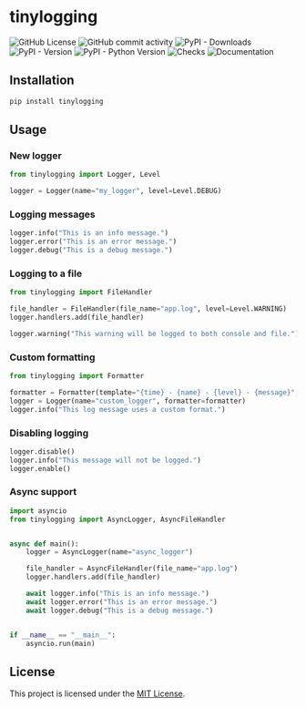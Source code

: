# tinylogging

![GitHub License](https://img.shields.io/github/license/0xM4LL0C/tinylogging)
![GitHub commit activity](https://img.shields.io/github/commit-activity/m/0xM4LL0C/tinylogging)
![PyPI - Downloads](https://img.shields.io/pypi/dm/tinylogging)
![PyPI - Version](https://img.shields.io/pypi/v/tinylogging)
![PyPI - Python Version](https://img.shields.io/pypi/pyversions/tinylogging)
![Checks](https://github.com/0xM4LL0C/tinylogging/actions/workflows/check.yml/badge.svg)
![Documentation](https://github.com/0xM4LL0C/tinylogging/actions/workflows/documentation.yml/badge.svg)

## Installation

```bash
pip install tinylogging
```

## Usage

### New logger

```python
from tinylogging import Logger, Level

logger = Logger(name="my_logger", level=Level.DEBUG)
```

### Logging messages

```python
logger.info("This is an info message.")
logger.error("This is an error message.")
logger.debug("This is a debug message.")
```

### Logging to a file

```python
from tinylogging import FileHandler

file_handler = FileHandler(file_name="app.log", level=Level.WARNING)
logger.handlers.add(file_handler)

logger.warning("This warning will be logged to both console and file.")
```

### Custom formatting

```python
from tinylogging import Formatter

formatter = Formatter(template="{time} - {name} - {level} - {message}", colorize=False)
logger = Logger(name="custom_logger", formatter=formatter)
logger.info("This log message uses a custom format.")
```

### Disabling logging

```python
logger.disable()
logger.info("This message will not be logged.")
logger.enable()
```

### Async support

```python
import asyncio
from tinylogging import AsyncLogger, AsyncFileHandler


async def main():
    logger = AsyncLogger(name="async_logger")

    file_handler = AsyncFileHandler(file_name="app.log")
    logger.handlers.add(file_handler)

    await logger.info("This is an info message.")
    await logger.error("This is an error message.")
    await logger.debug("This is a debug message.")


if __name__ == "__main__":
    asyncio.run(main)
```

## License

This project is licensed under the [MIT License](https://github.com/0xM4LL0C/tinylogging/blob/main/LICENSE).
